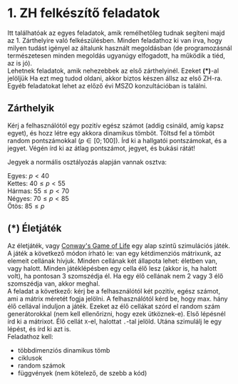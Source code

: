 # 1. ZH felkészítő feladatok

Itt találhatóak az egyes feladatok, amik remélhetőleg tudnak segíteni majd az 1. Zárthelyire való felkészülésben. Minden feladathoz ki van írva, hogy milyen tudást igényel az általunk használt megoldásban (de programozásnál természetesen minden megoldás ugyanúgy elfogadott, ha működik a tiéd, az is jó).  
Lehetnek feladatok, amik nehezebbek az első zárthelyinél. Ezeket **(\*)**-al jelöljük Ha ezt meg tudod oldani, akkor biztos készen állsz az első ZH-ra.  
Egyéb feladatokat lehet az előző évi MSZO konzultációban is találni.

## Zárthelyik

Kérj a felhasználótól egy pozitív egész számot (addig csináld, amíg kapsz egyet), és hozz létre egy akkora dinamikus tömböt. Töltsd fel a tömböt random pontszámokkal $(p \in [0; 100])$. Írd ki a hallgatói pontszámokat, és a jegyet. Végén írd ki az átlag pontszámot, jegyet, és bukási rátát!

Jegyek a normális osztályozás alapján vannak osztva:  

Egyes: $p < 40$  
Kettes: $40 \leq p < 55$  
Hármas: $55 \leq p < 70$  
Négyes: $70 \leq p < 85$  
Ötös: $85 \leq p$  

## **(\*)** Életjáték

Az életjáték, vagy [Conway's Game of Life](https://en.wikipedia.org/wiki/Conway%27s_Game_of_Life) egy alap szintű szimulációs játék. A játék a következő módon írható le: van egy kétdimenziós mátrixunk, az elemeit cellának hívjuk. Minden cellának két állapota lehet: életben van, vagy halott. Minden játéklépésben egy cella élő lesz (akkor is, ha halott volt), ha pontosan 3 szomszédja él. Ha egy élő cellának nem 2 vagy 3 élő szomszédja van, akkor meghal.  
A feladat a következő: kérj be a felhasználótól két pozitív, egész számot, ami a mátrix méretét fogja jelölni. A felhasználótól kérd be, hogy max. hány élő cellával induljon a játék. Ezeket az élő cellákat szórd el random szám generátorokkal (nem kell ellenőrizni, hogy ezek ütköznek-e). Első lépésnél írd ki a mátrixot. Élő cellát `X`-el, halottat `.`-tal jelöld. Utána szimulálj le egy lépést, és írd ki azt is.  
Feladathoz kell:

- többdimenziós dinamikus tömb
- ciklusok
- random számok
- függvények (nem kötelező, de szebb a kód)
